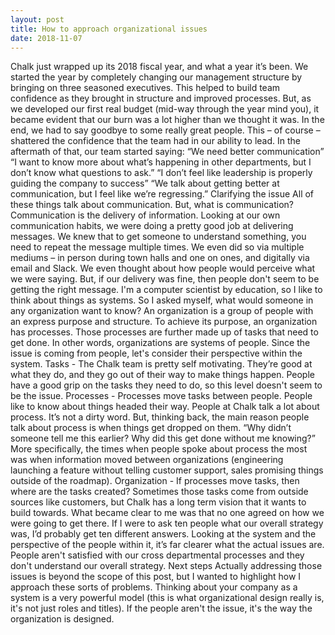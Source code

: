 ```yaml
---
layout: post
title: How to approach organizational issues
date: 2018-11-07
---
```

Chalk just wrapped up its 2018 fiscal year, and what a year it’s been. We started the year by completely changing our management structure by bringing on three seasoned executives. This helped to build team confidence as they brought in structure and improved processes. But, as we developed our first real budget (mid-way through the year mind you), it became evident that our burn was a lot higher than we thought it was. In the end, we had to say goodbye to some really great people. This – of course – shattered the confidence that the team had in our ability to lead.
In the aftermath of that, our team started saying:
“We need better communication”
“I want to know more about what’s happening in other departments, but I don’t know what questions to ask.”
“I don’t feel like leadership is properly guiding the company to success”
“We talk about getting better at communication, but I feel like we’re regressing.”
Clarifying the issue
All of these things talk about communication. But, what is communication?
Communication is the delivery of information.
Looking at our own communication habits, we were doing a pretty good job at delivering messages. We knew that to get someone to understand something, you need to repeat the message multiple times. We even did so via multiple mediums – in person during town halls and one on ones, and digitally via email and Slack. We even thought about how people would perceive what we were saying. But, if our delivery was fine, then people don't seem to be getting the right message.
I'm a computer scientist by education, so I like to think about things as systems. So I asked myself, what would someone in any organization want to know?
An organization is a group of people with an express purpose and structure. To achieve its purpose, an organization has processes. Those processes are further made up of tasks that need to get done. In other words, organizations are systems of people.
Since the issue is coming from people, let's consider their perspective within the system.
Tasks - The Chalk team is pretty self motivating. They’re good at what they do, and they go out of their way to make things happen. People have a good grip on the tasks they need to do, so this level doesn't seem to be the issue.
Processes - Processes move tasks between people. People like to know about things headed their way. People at Chalk talk a lot about process. It’s not a dirty word. But, thinking back, the main reason people talk about process is when things get dropped on them. “Why didn’t someone tell me this earlier? Why did this get done without me knowing?” More specifically, the times when people spoke about process the most was when information moved between organizations (engineering launching a feature without telling customer support, sales promising things outside of the roadmap).
Organization - If processes move tasks, then where are the tasks created? Sometimes those tasks come from outside sources like customers, but Chalk has a long term vision that it wants to build towards. What became clear to me was that no one agreed on how we were going to get there. If I were to ask ten people what our overall strategy was, I’d probably get ten different answers.
Looking at the system and the perspective of the people within it, it’s far clearer what the actual issues are. People aren't satisfied with our cross departmental processes and they don't understand our overall strategy.
Next steps
Actually addressing those issues is beyond the scope of this post, but I wanted to highlight how I approach these sorts of problems. Thinking about your company as a system is a very powerful model (this is what organizational design really is, it's not just roles and titles). If the people aren't the issue, it's the way the organization is designed.